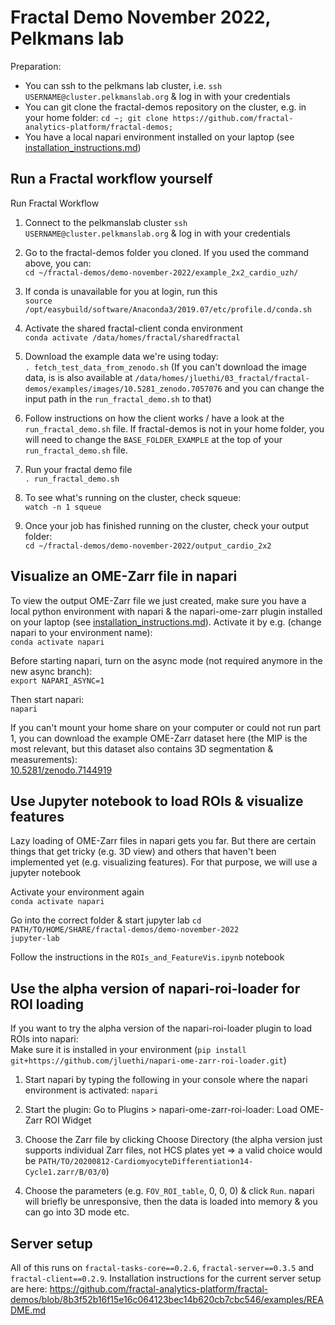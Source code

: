 # Fractal Demo November 2022, Pelkmans lab

Preparation:
- You can ssh to the pelkmans lab cluster, i.e. `ssh USERNAME@cluster.pelkmanslab.org` & log in with your credentials
- You can git clone the fractal-demos repository on the cluster, e.g. in your home folder: `cd ~; git clone https://github.com/fractal-analytics-platform/fractal-demos;`
- You have a local napari environment installed on your laptop (see [installation_instructions.md](https://github.com/jluethi/fractal-demos/blob/main/demo-november-2022/installation_instructions.md))

## Run a Fractal workflow yourself
Run Fractal Workflow  

1. Connect to the pelkmanslab cluster
`ssh USERNAME@cluster.pelkmanslab.org` & log in with your credentials

2. Go to the fractal-demos folder you cloned. If you used the command above, you can:  
`cd ~/fractal-demos/demo-november-2022/example_2x2_cardio_uzh/`

3. If conda is unavailable for you at login, run this  
`source /opt/easybuild/software/Anaconda3/2019.07/etc/profile.d/conda.sh`

4. Activate the shared fractal-client conda environment  
`conda activate /data/homes/fractal/sharedfractal`

5. Download the example data we're using today:  
`. fetch_test_data_from_zenodo.sh`
(If you can't download the image data, is is also available at `/data/homes/jluethi/03_fractal/fractal-demos/examples/images/10.5281_zenodo.7057076` and you can change the input path in the `run_fractal_demo.sh` to that)

6. Follow instructions on how the client works / have a look at the `run_fractal_demo.sh` file. If fractal-demos is not in your home folder, you will need to change the `BASE_FOLDER_EXAMPLE` at the top of your `run_fractal_demo.sh` file.

7. Run your fractal demo file  
`. run_fractal_demo.sh`

8. To see what's running on the cluster, check squeue:  
`watch -n 1 squeue`

9. Once your job has finished running on the cluster, check your output folder:  
`cd ~/fractal-demos/demo-november-2022/output_cardio_2x2`

## Visualize an OME-Zarr file in napari
To view the output OME-Zarr file we just created, make sure you have a local python environment with napari & the napari-ome-zarr plugin installed  on your laptop (see [installation_instructions.md](https://github.com/jluethi/fractal-demos/blob/main/demo-october-2022/installation_instructions.md)). Activate it by e.g. (change napari to your environment name):  
`conda activate napari`

Before starting napari, turn on the async mode (not required anymore in the new async branch):  
`export NAPARI_ASYNC=1`

Then start napari:  
`napari`

If you can't mount your home share on your computer or could not run part 1, you can download the example OME-Zarr dataset here (the MIP is the most relevant, but this dataset also contains 3D segmentation & measurements):  
[10.5281/zenodo.7144919](https://zenodo.org/record/7144919)

## Use Jupyter notebook to load ROIs & visualize features
Lazy loading of OME-Zarr files in napari gets you far. But there are certain things that get tricky 
(e.g. 3D view) and others that haven't been implemented yet (e.g. visualizing features). 
For that purpose, we will use a jupyter notebook 

Activate your environment again  
`conda activate napari`

Go into the correct folder & start jupyter lab
`cd PATH/TO/HOME/SHARE/fractal-demos/demo-november-2022`  
`jupyter-lab`

Follow the instructions in the `ROIs_and_FeatureVis.ipynb` notebook

## Use the alpha version of napari-roi-loader for ROI loading
If you want to try the alpha version of the napari-roi-loader plugin to load ROIs into napari:  
Make sure it is installed in your environment (`pip install git+https://github.com/jluethi/napari-ome-zarr-roi-loader.git`)

1. Start napari by typing the following in your console where the napari environment is activated: `napari`

2. Start the plugin: Go to Plugins > napari-ome-zarr-roi-loader: Load OME-Zarr ROI Widget

3. Choose the Zarr file by clicking Choose Directory (the alpha version just supports individual Zarr files, not HCS plates yet => a valid choice would be `PATH/TO/20200812-CardiomyocyteDifferentiation14-Cycle1.zarr/B/03/0`)

4. Choose the parameters (e.g. `FOV_ROI_table`, 0, 0, 0) & click `Run`. napari will briefly be unresponsive, then the data is loaded into memory & you can go into 3D mode etc.


## Server setup
All of this runs on `fractal-tasks-core==0.2.6`, `fractal-server==0.3.5` and `fractal-client==0.2.9`. Installation instructions for the current server setup are here: https://github.com/fractal-analytics-platform/fractal-demos/blob/8b3f52b16f15e16c064123bec14b620cb7cbc546/examples/README.md 
